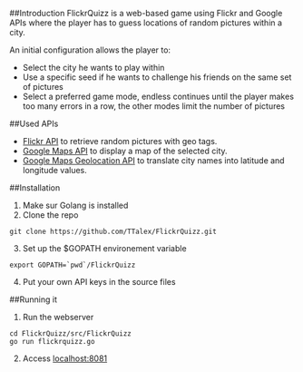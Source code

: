 ##Introduction
FlickrQuizz is a web-based game using Flickr and Google APIs where the player has to guess locations of random pictures within a city.

An initial configuration allows the player to:
* Select the city he wants to play within
* Use a specific seed if he wants to challenge his friends on the same set of pictures
* Select a preferred game mode, endless continues until the player makes too many errors in a row, the other modes limit the number of pictures

##Used APIs
* [Flickr API](https://www.flickr.com/services/api/) to retrieve random pictures with geo tags.
* [Google Maps API](https://developers.google.com/maps/) to display a map of the selected city.
* [Google Maps Geolocation API](https://developers.google.com/maps/documentation/geolocation/) to translate city names into latitude and longitude values.

##Installation
1. Make sur Golang is installed
2. Clone the repo

  ```
  git clone https://github.com/TTalex/FlickrQuizz.git
  ```
  
3. Set up the $GOPATH environement variable

  ```
  export GOPATH=`pwd`/FlickrQuizz
  ```

4. Put your own API keys in the source files

##Running it
1. Run the webserver

  ```
  cd FlickrQuizz/src/FlickrQuizz
  go run flickrquizz.go
  ```
  
2. Access [localhost:8081](http://localhost:8081)
